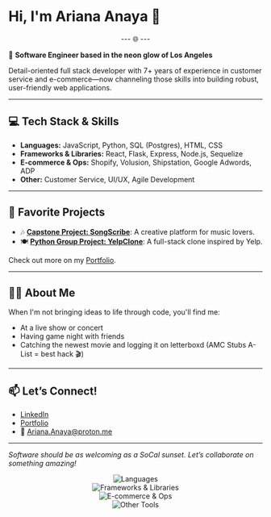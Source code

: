 
# Hi, I'm Ariana Anaya 👋
<p align="center">--- 🌐 ---</p>

🌆 **Software Engineer based in the neon glow of Los Angeles** 

Detail-oriented full stack developer with 7+ years of experience in customer service and e-commerce—now channeling those skills into building robust, user-friendly web applications.

---


## 💻 Tech Stack & Skills

- **Languages:** JavaScript, Python, SQL (Postgres), HTML, CSS
- **Frameworks & Libraries:** React, Flask, Express, Node.js, Sequelize
- **E-commerce & Ops:** Shopify, Volusion, Shipstation, Google Adwords, ADP
- **Other:** Customer Service, UI/UX, Agile Development

---

## 🚀 Favorite Projects

- 🎶 [**Capstone Project: SongScribe**](https://github.com/Ariana-Anaya/Capstone): A creative platform for music lovers.
- 🍽 [**Python Group Project: YelpClone**](https://github.com/Ariana-Anaya/Python-Group-Project): A full-stack clone inspired by Yelp.

Check out more on my [Portfolio](https://ariana-anaya.github.io/Portfolio/).

---

## 👩‍💻 About Me

When I'm not bringing ideas to life through code, you'll find me:
- At a live show or concert
- Having game night with friends
- Catching the newest movie and logging it on letterboxd (AMC Stubs A-List = best hack 🎬)

---

## 📫 Let’s Connect!

- [LinkedIn](https://linkedin.com/in/ariana-anaya1)
- [Portfolio](https://ariana-anaya.github.io/Portfolio/)
- 📧 Ariana.Anaya@proton.me

---

_Software should be as welcoming as a SoCal sunset. Let’s collaborate on something amazing!_
<p align="center">
<img src="https://www.google.com/search?q=https://skillicons.dev/icons%3Fi%3Djs,python,postgres,html,css" alt="Languages" />
<br>
<img src="https://www.google.com/search?q=https://skillicons.dev/icons%3Fi%3Dreact,flask,express,nodejs,sequelize" alt="Frameworks & Libraries" />
<br>
<img src="https://www.google.com/search?q=https://skillicons.dev/icons%3Fi%3Dshopify,google,aws,gcp" alt="E-commerce & Ops" />
<br>
<img src="https://www.google.com/search?q=https://skillicons.dev/icons%3Fi%3Dfigma,jira,slack,git,github" alt="Other Tools" />
</p>


